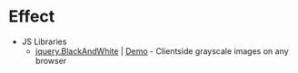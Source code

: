 # Effect
* JS Libraries
    - [jquery.BlackAndWhite](http://goo.gl/I4GkUW) | [Demo](http://goo.gl/KTlwmi) - Clientside grayscale images on any browser
